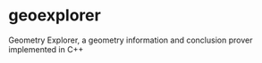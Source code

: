 geoexplorer
===========

Geometry Explorer, a geometry information and conclusion prover implemented in C++
